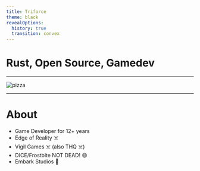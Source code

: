 ```yaml
---
title: Triforce
theme: black
revealOptions:
  history: true
  transition: convex
---
```


# Rust, Open Source, Gamedev

----

![pizza](https://media.giphy.com/media/OAbybHNIrqmqY/giphy.gif)

---

# About

- Game Developer for 12+ years <!-- .element: class="fragment" data-fragment-index="1" -->
- Edge of Reality ️️️️️️️☠️ <!-- .element: class="fragment" data-fragment-index="2" -->
- Vigil Games ☠️ (also THQ ☠️) <!-- .element: class="fragment" data-fragment-index="3" -->
- DICE/Frostbite NOT DEAD! 😄 <!-- .element: class="fragment" data-fragment-index="4" -->
- Embark Studios 🦀 <!-- .element: class="fragment" data-fragment-index="5" -->
